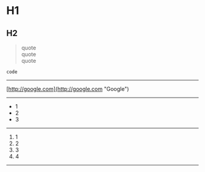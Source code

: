 # H1 #
## H2 ##
> quote  
> quote  
> quote  

`code`

----------
[http://google.com](http://google.com "Google") 

----------

- 1
- 2
- 3

----------

1. 1
2. 2
3. 3
4. 4

----------
